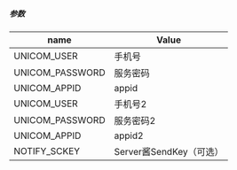 ##### 参数  
| name | Value |  
| --- | --- |  
| UNICOM_USER | 手机号 |  
| UNICOM_PASSWORD | 服务密码 |  
| UNICOM_APPID | appid |  
| UNICOM_USER | 手机号2 |  
| UNICOM_PASSWORD | 服务密码2 |  
| UNICOM_APPID | appid2 |  
| NOTIFY_SCKEY | Server酱SendKey（可选） |
